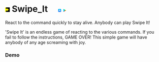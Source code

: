 # <a href="https://mark-sherriff.com/SwipeIt/download" target="_blank" rel="noopener noreferrer"><img src="README_ASSETS/appIcon.png" width="3%" /></a> Swipe_It&nbsp;&nbsp;&nbsp;&nbsp;&nbsp;<a href="https://apps.apple.com/ca/app/swipe-it-endless-fun/id1607012576" target="_blank" rel="noopener noreferrer"><img src="README_ASSETS/appStore.png" width="2%" /></a>&nbsp;<a href="https://play.google.com/store/apps/details?id=com.sherriff.swipeit" target="_blank" rel="noopener noreferrer"><img src="README_ASSETS/googlePlay.png" width="2%" /></a>

React to the command quickly to stay alive. Anybody can play Swipe It!


'Swipe It' is an endless game of reacting to the various commands. If you fail to follow the instructions, GAME OVER! This simple game will have anybody of any age screaming with joy.


### Demo


